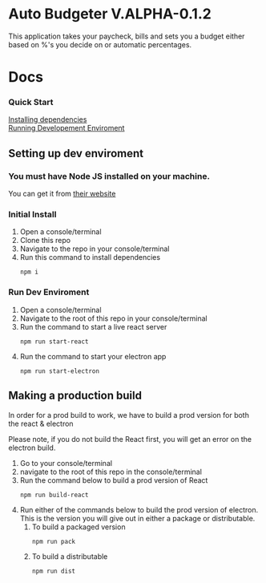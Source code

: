 # Auto Budgeter V.ALPHA-0.1.2
This application takes your paycheck, bills and sets you a budget either based on %'s you decide on or automatic percentages.

# Docs

  ### Quick Start
  [Installing dependencies](#initial-install)\
  [Running Developement Enviroment](#run-dev-enviroment)

## Setting up dev enviroment
### **You must have Node JS installed on your machine.**
You can get it from [their website](https://nodejs.org)

  ### Initial Install
  1. Open a console/terminal 
  1. Clone this repo
  1. Navigate to the repo in your console/terminal
  1. Run this command to install dependencies 
        ```` 
        npm i
        ````

  ### Run Dev Enviroment
  1. Open a console/terminal
  1. Navigate to the root of this repo in your console/terminal
  1. Run the command to start a live react server
        ````
        npm run start-react
        ````
  1. Run the command to start your electron app
        ```` 
        npm run start-electron
        ````

## Making a production build
In order for a prod build to work, we have to build a prod version for both the react & electron

Please note, if you do not build the React first, you will get an error on the electron build.
  1. Go to your console/terminal
  1. navigate to the root of this repo in the console/terminal
  1. Run the command below to build a prod version of React
        ```
        npm run build-react
        ```
  1. Run either of the commands below to build the prod version of electron.\
  This is the version you will give out in either a package or distributable.
        1. To build a packaged version
            ```
            npm run pack
            ```
        1. To build a distributable
            ```
            npm run dist
            ```
